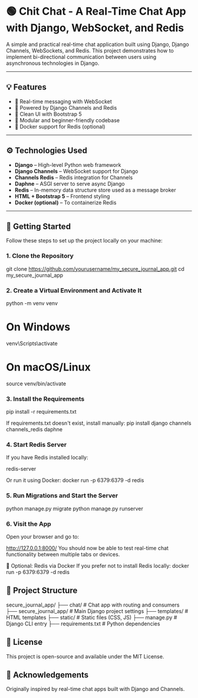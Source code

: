 # 🟢 Chit Chat - A Real-Time Chat App with Django, WebSocket, and Redis

A simple and practical real-time chat application built using Django, Django Channels, WebSockets, and Redis. This project demonstrates how to implement bi-directional communication between users using asynchronous technologies in Django.

---

## 💡 Features

- 🔄 Real-time messaging with WebSocket
- 🔧 Powered by Django Channels and Redis
- 🎨 Clean UI with Bootstrap 5
- 🧩 Modular and beginner-friendly codebase
- 🐳 Docker support for Redis (optional)

---

## ⚙️ Technologies Used

- **Django** – High-level Python web framework
- **Django Channels** – WebSocket support for Django
- **Channels Redis** – Redis integration for Channels
- **Daphne** – ASGI server to serve async Django
- **Redis** – In-memory data structure store used as a message broker
- **HTML + Bootstrap 5** – Frontend styling
- **Docker (optional)** – To containerize Redis

---

## 🚀 Getting Started

Follow these steps to set up the project locally on your machine:

### 1. Clone the Repository

git clone https://github.com/yourusername/my_secure_journal_app.git
cd my_secure_journal_app

### 2. Create a Virtual Environment and Activate It

python -m venv venv

# On Windows
venv\Scripts\activate

# On macOS/Linux
source venv/bin/activate

### 3. Install the Requirements

pip install -r requirements.txt

If requirements.txt doesn't exist, install manually:
pip install django channels channels_redis daphne

### 4. Start Redis Server
If you have Redis installed locally:

redis-server

Or run it using Docker:
docker run -p 6379:6379 -d redis

### 5. Run Migrations and Start the Server

python manage.py migrate
python manage.py runserver

### 6. Visit the App
Open your browser and go to:

http://127.0.0.1:8000/
You should now be able to test real-time chat functionality between multiple tabs or devices.

🐳 Optional: Redis via Docker
If you prefer not to install Redis locally:
docker run -p 6379:6379 -d redis

## 📁 Project Structure

secure_journal_app/
├── chat/                   # Chat app with routing and consumers
├── secure_journal_app/     # Main Django project settings
├── templates/              # HTML templates
├── static/                 # Static files (CSS, JS)
├── manage.py               # Django CLI entry
├── requirements.txt        # Python dependencies

## 📜 License
This project is open-source and available under the MIT License.

## 🙌 Acknowledgements
Originally inspired by real-time chat apps built with Django and Channels.
